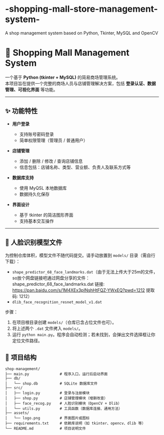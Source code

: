 # -shopping-mall-store-management-system-
A shop management system based on Python, Tkinter, MySQL and OpenCV
# 🏬 Shopping Mall Management System

一个基于 **Python (tkinter + MySQL)** 的简易商场管理系统。  
本项目旨在提供一个完整的商场人员与店铺管理解决方案，包括 **登录认证、数据管理、可视化界面** 等功能。

---

## ✨ 功能特性
- **用户登录**  
  - 支持账号密码登录  
  - 简单权限管理（管理员 / 普通用户）

- **店铺管理**  
  - 添加 / 删除 / 修改 / 查询店铺信息  
  - 信息包括：店铺名称、类型、营业额、负责人及联系方式等  

- **数据库支持**  
  - 使用 MyQSL 本地数据库  
  - 数据持久化保存  

- **界面设计**  
  - 基于 tkinter 的简洁图形界面  
  - 支持基本交互操作  

---
## 🤖 人脸识别模型文件

为控制仓库体积，模型文件不随代码提交。请手动放置到 `models/` 目录（需自行下载）：

- `shape_predictor_68_face_landmarks.dat`（由于无法上传大于25m的文件，so放个网盘链接吧通过网盘分享的文件：shape_predictor_68_face_landmarks.dat
链接: https://pan.baidu.com/s/1M4XEx3pINshHtFQZ-YWxEQ?pwd=1212 提取码: 1212）
- `dlib_face_recognition_resnet_model_v1.dat`

步骤：
1. 在项目根目录创建 `models/`（仓库已含占位文件也可）。
2. 将上述两个 `.dat` 文件拷入 `models/`。
3. 运行 `python main.py`。程序会自动检测；若未找到，会弹出文件选择框让你定位文件路径。

## 📂 项目结构
```text
shop-management/
├── main.py              # 程序入口，运行后启动界面
├── db/
│   └── shop.db          # SQLite 数据库文件
├── src/
│   ├── login.py         # 登录与注册模块
│   ├── shop.py          # 店铺管理模块（增删改查）
│   ├── face_recog.py    # 人脸识别模块（OpenCV + Dlib）
│   └── utils.py         # 工具函数（数据库连接、通用方法）
├── assets/
│   └── logo.png         # 界面图片或图标
├── requirements.txt     # 依赖库说明（如 tkinter、opencv、dlib 等）
└── README.md            # 项目说明文件
